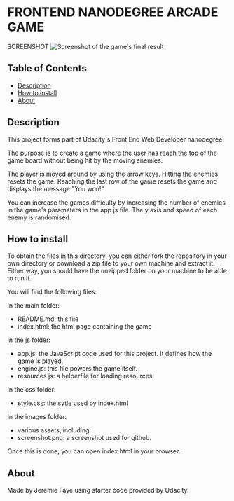 # FRONTEND NANODEGREE ARCADE GAME


SCREENSHOT
![Screenshot of the game's final result](/imgages/Screenshot.png?raw=true "Final result")


## Table of Contents

* [Description](#description)
* [How to install](#how-to-install)
* [About](#about)


## Description
This project forms part of Udacity's Front End Web Developer nanodegree.

The purpose is to create a game where the user has reach the top of the game board without being hit by the moving enemies.

The player is moved around by using the arrow keys. Hitting the enemies resets the game. Reaching the last row of the game resets the game and displays the message "You won!"

You can increase the games difficulty by increasing the number of enemies in the game's parameters in the app.js file. The y axis and speed of each enemy is randomised.




## How to install
To obtain the files in this directory, you can either fork the repository in your own directory or download a zip file to your own machine and extract it. Either way, you should have the unzipped folder on your machine to be able to run it.

You will find the following files:  

In the main folder:  
* README.md: this file
* index.html: the html page containing the game

In the js folder:  
* app.js: the JavaScript code used for this project. It defines how the game is played.
* engine.js: this file powers the game itself.
* resources.js: a helperfile for loading resources

In the css folder:  
* style.css: the sytle used by index.html

In the images folder:  
* various assets, including:
* screenshot.png: a screenshot used for github.

Once this is done, you can open index.html in your browser.



## About
Made by Jeremie Faye using starter code provided by Udacity.



